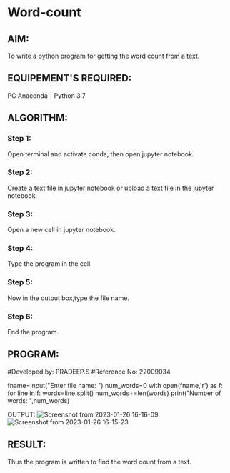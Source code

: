 # Word-count
## AIM:
To write a python program for getting the word count from a text.
## EQUIPEMENT'S REQUIRED: 
PC
Anaconda - Python 3.7
## ALGORITHM: 
### Step 1:
Open terminal and activate conda, then open jupyter notebook.
### Step 2: 
Create a text file in jupyter notebook or upload a text file in the jupyter notebook. 
### Step 3: 
Open a new cell in jupyter notebook.
### Step 4:  
Type the program in the cell.
### Step 5: 
Now in the output box,type the file name.
### Step 6: 
End the program.
## PROGRAM:
#Developed by: PRADEEP.S
#Reference No: 22009034

fname=input("Enter file name: ")
num_words=0
with open(fname,'r') as f:
    for line in f:
        words=line.split()
        num_words+=len(words)
print("Number of words: ",num_words)

 OUTPUT:
![Screenshot from 2023-01-26 16-16-09](https://user-images.githubusercontent.com/120539823/214819853-333ae823-c143-4321-b43d-c3dab95ea63e.png)
![Screenshot from 2023-01-26 16-15-23](https://user-images.githubusercontent.com/120539823/214819889-bcf58edd-2119-4633-948f-a349b82a7c15.png)

## RESULT:
Thus the program is written to find the word count from a text.
